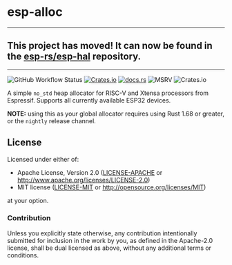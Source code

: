 # esp-alloc

---

## This project has moved! It can now be found in the [esp-rs/esp-hal](https://github.com/esp-rs/esp-hal/tree/main/esp-alloc) repository.

---

![GitHub Workflow Status](https://img.shields.io/github/actions/workflow/status/esp-rs/esp-alloc/ci.yml?label=CI&logo=github&style=flat-square)
[![Crates.io](https://img.shields.io/crates/v/esp-alloc?color=C96329&logo=Rust&style=flat-square)](https://crates.io/crates/esp-alloc)
[![docs.rs](https://img.shields.io/docsrs/esp-alloc?color=C96329&logo=rust&style=flat-square)](https://docs.rs/esp-alloc)
![MSRV](https://img.shields.io/badge/MSRV-1.68-blue?style=flat-square)
![Crates.io](https://img.shields.io/crates/l/esp-alloc?style=flat-square)

A simple `no_std` heap allocator for RISC-V and Xtensa processors from Espressif. Supports all currently available ESP32 devices.

**NOTE:** using this as your global allocator requires using Rust 1.68 or greater, or the `nightly` release channel.

## License

Licensed under either of:

- Apache License, Version 2.0 ([LICENSE-APACHE](LICENSE-APACHE) or http://www.apache.org/licenses/LICENSE-2.0)
- MIT license ([LICENSE-MIT](LICENSE-MIT) or http://opensource.org/licenses/MIT)

at your option.

### Contribution

Unless you explicitly state otherwise, any contribution intentionally submitted for inclusion in
the work by you, as defined in the Apache-2.0 license, shall be dual licensed as above, without
any additional terms or conditions.

